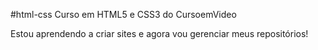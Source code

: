 #html-css Curso em HTML5 e CSS3 do CursoemVideo

Estou aprendendo a criar sites e agora vou gerenciar meus repositórios!